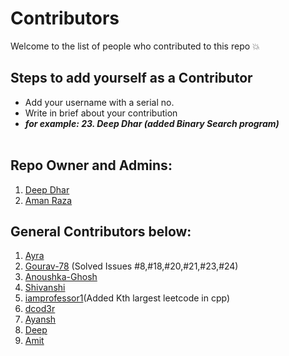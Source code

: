 # Contributors

Welcome to the list of people who contributed to this repo 💥

## Steps to add yourself as a Contributor

- Add your username with a serial no.
- Write in brief about your contribution
- **_for example: 23. Deep Dhar (added Binary Search program)_** <br></br>

## Repo Owner and Admins:

1. [Deep Dhar](https://github.com/deepdhar)
2. [Aman Raza](https://github.com/aman-raza)

## General Contributors below:

1. [Ayra](https://github.com/BonkReaction)
2. [Gourav-78](https://github.com/Gourav-78) (Solved Issues #8,#18,#20,#21,#23,#24)
3. [Anoushka-Ghosh](https://github.com/Anoushka-Ghosh)
4. [Shivanshi](https://github.com/shivanshi-s)
5. [iamprofessor1](https://github.com/iamprofessor1)(Added Kth largest leetcode in cpp)
6. [dcod3r](https://github.com/dcod3r)
7. [Ayansh](https://github.com/badasschef)
8. [Deep](https://github.com/deep846)
9. [Amit](https://github.com/amitShindeGit)
